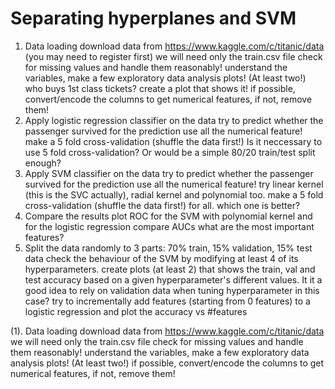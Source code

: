 
# Separating hyperplanes and SVM

1. Data loading
download data from https://www.kaggle.com/c/titanic/data (you may need to register first)
we will need only the train.csv file
check for missing values and handle them reasonably!
understand the variables, make a few exploratory data analysis plots! (At least two!)
who buys 1st class tickets? create a plot that shows it!
if possible, convert/encode the columns to get numerical features, if not, remove them!
2. Apply logistic regression classifier on the data
try to predict whether the passenger survived
for the prediction use all the numerical feature!
make a 5 fold cross-validation (shuffle the data first!)
Is it neccessary to use 5 fold cross-validation? Or would be a simple 80/20 train/test split enough?
3. Apply SVM classifier on the data
try to predict whether the passenger survived
for the prediction use all the numerical feature!
try linear kernel (this is the SVC actually), radial kernel and polynomial too.
make a 5 fold cross-validation (shuffle the data first!) for all.
which one is better?
4. Compare the results
plot ROC for the SVM with polynomial kernel and for the logistic regression
compare AUCs
what are the most important features?
5. Split the data randomly to 3 parts: 70% train, 15% validation, 15% test data
check the behaviour of the SVM by modifying at least 4 of its hyperparameters.
create plots (at least 2) that shows the train, val and test accuracy based on a given hyperparameter's different values. It it a good idea to rely on validation data when tuning hyperparameter in this case?
try to incrementally add features (starting from 0 features) to a logistic regression and plot the accuracy vs #features

(1). Data loading
download data from https://www.kaggle.com/c/titanic/data
we will need only the train.csv file
check for missing values and handle them reasonably!
understand the variables, make a few exploratory data analysis plots! (At least two!)
if possible, convert/encode the columns to get numerical features, if not, remove them!
